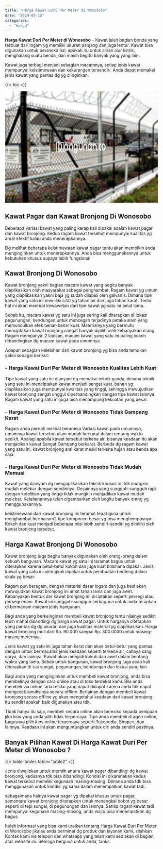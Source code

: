```yaml
---
title: "Harga Kawat Duri Per Meter di Wonosobo"
date: "2024-05-15"
categories: 
  - "harga"
---
```


**Harga Kawat Duri Per Meter di Wonosobo** – Kawat ialah bagian benda yang terbuat dari logam yg memiliki ukuran panjang dan juga lentur. Kawat bisa digunakan untuk beraneka hal, apakah itu untuk aliran alur listrik, menghalang suatu benda, dan masih begitu banyak yang yang lain.

Kawat juga terbagi menjadi sebagian macamnya, setiap jenis kawat mempunyai keistimewaan dan kekurangan tersendiri. Anda dapat memakai jenis kawat yang pantas dg yg diinginkan.

{{< toc >}}

![Harga Kawat Duri Per Meter di Wonosobo](/images/jual-kawat-murah04.png)

## Kawat Pagar dan Kawat Bronjong Di Wonosobo

Beberapa variasi kawat yang paling kerap kali dipakai adalah kawat pagar dan kawat bronjong. Kedua ragam kawat tersebut mempunyai kualitas yg amat efektif kalau anda menerapkannya.

Dg melihat beberapa keistimewaan kawat pagar tentu akan membikin anda menginginkan untuk menerapkannya. Anda bisa menggunakannya untuk kebutuhan khusus supaya lebih fungsional.

## Kawat Bronjong Di Wonosobo

Kawat bronjong yakni bagian macam kawat yang begitu banyak diaplikasikan oleh masyarakat sebagai penghambat. Ragam kawat yg umum yang diaplikasikan yakni baja yg sudah dilapisi oleh galvanis. Dimana tipe kawat yang satu ini memiliki sifat yg tahan air dan juga tahan karat. Tentu hal ini akan membat kewawetan dari tipe kawat yg satu ini amat lama.

Sebab itu, macam kawat yg satu ini juga sering kali diterapkan di lokasi pegunungan, bendungan untuk mencegah terjadinya petaka alam yang memunculkan efek benar-benar kuat. Materialnya yang bermutu menciptakan kawat bronjong sangat banyak dipilih oleh kebanyakan orang. Ragam mempunyai 2 lapisan, macam kawat yang satu ini paling kokoh dibandingkan dg macam kawat pada umumnya.

Adapun sebagian kelebihan dari kawat bronjong yg bisa anda temukan yakni sebagai berikut:

### \- Harga Kawat Duri Per Meter di Wonosobo Kualitas Lebih Kuat

Tipe kawat yang satu ini dianyam dg memakai teknik ganda, dimana teknik yang satu ini menciptakan kawat menjadi sangat kuat. bahan yg diaplikasikan juga mempunyai kwalitas yang tinggi, sehingga mewujudkan kawat bronjong sangat unggul diperbandingkan dengan tipe kawat lainnya. Ragam kawat yang satu ini juga bisa menampung kekuatan yang besar.

### \- Harga Kawat Duri Per Meter di Wonosobo Tidak Gampang Karat

Ragam anda pernah melihat beraneka Variasi kawat pada umumnya, umumnya kawat tersebut akan mudah berkarat dalam rentang waktu sedikit. Apalagi apabila kawat tersebut terkena air, bisanya keadaan itu akan menjadikan kawat Sangat Gampang berkarat. Berbeda dg ragam kawat yang satu ini, kawat bronjong anti karat meski terkena hujan atau benda apa saja.

### \- Harga Kawat Duri Per Meter di Wonosobo Tidak Mudah Memuai

Kawat yang dianyam dg mengaplikasikan teknik khusus ini tdk mungkin mudah melebar dengan sendirinya. Desainnya yang sungguh-sungguh rapi dengan ketelitian yang tinggi tidak mungkin menjadikan kawat mudah melebar. Ketahanannya telah digambarkan oleh begitu banyak orang yg menggunakannya.

keistimewaan dari kawat bronjong ini teramat tepat guna untuk menghambat bermacam2 tipe komponen besar yg bisa menghempasnya. Kokoh dan kuat menjadi beberapa nilai lebih sendiri-sendiri yg dimiliki oleh kawat bronjong tersebut.

## Harga Kawat Bronjong Di Wonosobo

Kawat bronjong juga begitu banyak digunakan oleh orang-orang dalam sebuah bangunan. Macam kawat yg satu ini teramat bagus untuk diterapkan karena betul-betul kokoh dan juga kuat bilamana dipakai. Jenis kawat yang satu ini seringkali dipakai untuk pembuatan benteng dalam skala yg besar.

Ragam pun beragam, dengan material dasar logam dan juga besi akan mewujudkan kawat bronjong ini amat tahan lama dan juga awet. Kebanyakan bentuk dar kawat bronjong ini diciptakan seperti persegi atau persegi enam. Kawat ini sungguh-sungguh serbaguna untuk anda terapkan di bermacam-macam jenis bangunan.

Bagi anda yang berkeinginan membeli kawat bronjong tentu nilainya sedikit lebih mahal dibandingi dg harga kawat pagar. Untuk harganya ditetapkan yang pantas dg dg ukuran dan juga kualitas material yg diaplikasikan. Harga kawat bronjong muli dari Rp. 90.000 sampai Rp. 300.0000 untuk masing-masing meternya.

Jenis kawat yg satu ini juga tahan karat dan akan betul-betul yang pantas dengan untuk bermacam2 jenis keadaan seperti terkena air, cahaya sang surya, dan lainnya. Kawat akan menjadi kokoh dan awet dalam bentang waktu yang lama. Sebab untuk bangunan, kawat bronjong juga acap kali diterapkan di sisi sungai, pegunungan, bendungan dan lokasi yang lain.

Bagi anda yang menginginkan untuk membeli kawat bronjong, anda bisa membelinya dengan cara online atau di toko terdekat kami. Bila anda membeli via online, ada resiko yang dapat didapat karena anda tdk dapat mengecek kondisinya secara offline. Berlainan dengan membeli kawat bronjong secara offline yg akan mengetahui keadaan dari kawat bronjong itu sendiri apakah baik digunakan atau tdk.

Tidak hanya itu saja, membeli secara online akan beresiko kepada penipuan jika kios yang anda pilih tidak terpercaya. Tipe anda membeli di agen online, bagusnya pilih kios online terpercaya seperti Tokopedia, Shopee, dan lainnya. Keadaan ini akan menguntungkan untuk diri anda sendiri pastinya.

## Banyak Pilihan Kawat Di Harga Kawat Duri Per Meter di Wonosobo ?

{{< table-tables table="table2" >}}

Jenis diwajibkan untuk memlih antara kawat pagar dibandingi dg kawat bronjong, keduanya tdk bisa dibandingi. Kondisi ini dikarenakan kedua kawat tersebut memiliki kegunaan masing-masing. Dimana anda tdk bisa menggunakan untuk kondisi yg sama dalam menempatkan kawat tadi.

sebagaimana halnya kawat pagar yg dipakai khusus untuk pagar, sementara kawat bronjong diterapkan untuk menangkal bobot yg besar seperti di tepi sungai, di pegunungan dan lainnya. Setiap ragam kawat tadi mempunyai kegunaan masing-masing, anda wajib bisa menempatkan dg bagus.

Itulah informasi yang bisa kami uraikan tentang Harga Kawat Duri Per Meter di Wonosobo jikalau anda berminat dg produk dan layanan kami, silahkan Kontak kami via telepon dan whatsapp yang telah kami sediakan di bagian atas website ini. Semoga berguna untuk anda, tanks.
